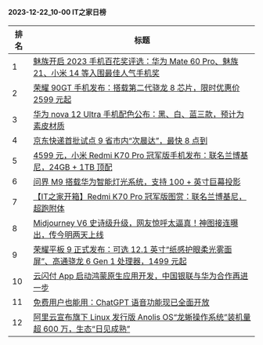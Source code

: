 #### 2023-12-22_10-00  IT之家日榜

| 排名 | 标题|
| --- | ---|
| 1 | [魅族开启 2023 手机百花奖评选：华为 Mate 60 Pro、魅族 21、小米 14 等入围最佳人气手机奖](https://www.ithome.com/0/740/676.htm) |
| 2 | [荣耀 90GT 手机发布：搭载第二代骁龙 8 芯片，限时优惠价 2599 元起](https://www.ithome.com/0/740/804.htm) |
| 3 | [华为 nova 12 Ultra 手机配色公布：黑、白、蓝三款，预计为素皮材质](https://www.ithome.com/0/740/633.htm) |
| 4 | [京东快递首批试点 9 省市内“次晨达”，最快 8 点到](https://www.ithome.com/0/740/796.htm) |
| 5 | [4599 元，小米 Redmi K70 Pro 冠军版手机发布：联名兰博基尼，24GB + 1TB 顶配](https://www.ithome.com/0/740/801.htm) |
| 6 | [问界 M9 搭载华为智能灯光系统，支持 100 + 英寸巨幕投影](https://www.ithome.com/0/740/759.htm) |
| 7 | [【IT之家开箱】Redmi K70 Pro 冠军版图赏：联名兰博基尼，超跑附体](https://www.ithome.com/0/740/805.htm) |
| 8 | [Midjourney V6 史诗级升级，网友惊呼太逼真！神图接连曝出，传今明两天上线](https://www.ithome.com/0/740/837.htm) |
| 9 | [荣耀平板 9 正式发布：可选 12.1 英寸“纸感护眼柔光雾面屏”、高通骁龙 6 Gen 1 处理器，1499 元起](https://www.ithome.com/0/740/807.htm) |
| 10 | [云闪付 App 启动鸿蒙原生应用开发，中国银联与华为合作再进一步](https://www.ithome.com/0/740/652.htm) |
| 11 | [免费用户也能用：ChatGPT 语音功能现已全面开放](https://www.ithome.com/0/740/826.htm) |
| 12 | [阿里云宣布旗下 Linux 发行版 Anolis OS“龙蜥操作系统”装机量超 600 万，生态“日见成熟”](https://www.ithome.com/0/740/838.htm) |
